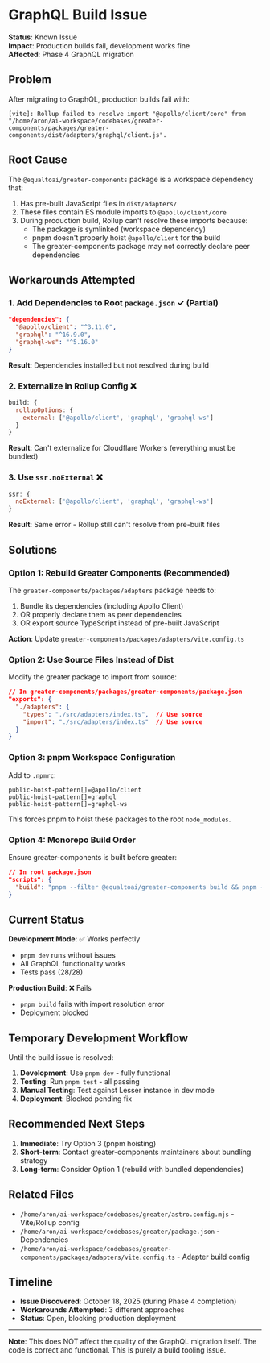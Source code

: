 # GraphQL Build Issue

**Status**: Known Issue  
**Impact**: Production builds fail, development works fine  
**Affected**: Phase 4 GraphQL migration

## Problem

After migrating to GraphQL, production builds fail with:

```
[vite]: Rollup failed to resolve import "@apollo/client/core" from 
"/home/aron/ai-workspace/codebases/greater-components/packages/greater-components/dist/adapters/graphql/client.js".
```

## Root Cause

The `@equaltoai/greater-components` package is a workspace dependency that:
1. Has pre-built JavaScript files in `dist/adapters/`
2. These files contain ES module imports to `@apollo/client/core`
3. During production build, Rollup can't resolve these imports because:
   - The package is symlinked (workspace dependency)
   - pnpm doesn't properly hoist `@apollo/client` for the build
   - The greater-components package may not correctly declare peer dependencies

## Workarounds Attempted

### 1. Add Dependencies to Root `package.json` ✓ (Partial)
```json
"dependencies": {
  "@apollo/client": "^3.11.0",
  "graphql": "^16.9.0",
  "graphql-ws": "^5.16.0"
}
```
**Result**: Dependencies installed but not resolved during build

### 2. Externalize in Rollup Config ❌
```javascript
build: {
  rollupOptions: {
    external: ['@apollo/client', 'graphql', 'graphql-ws']
  }
}
```
**Result**: Can't externalize for Cloudflare Workers (everything must be bundled)

### 3. Use `ssr.noExternal` ❌
```javascript
ssr: {
  noExternal: ['@apollo/client', 'graphql', 'graphql-ws']
}
```
**Result**: Same error - Rollup still can't resolve from pre-built files

## Solutions

### Option 1: Rebuild Greater Components (Recommended)

The `greater-components/packages/adapters` package needs to:
1. Bundle its dependencies (including Apollo Client)
2. OR properly declare them as peer dependencies
3. OR export source TypeScript instead of pre-built JavaScript

**Action**: Update `greater-components/packages/adapters/vite.config.ts`

### Option 2: Use Source Files Instead of Dist

Modify the greater package to import from source:
```json
// In greater-components/packages/greater-components/package.json
"exports": {
  "./adapters": {
    "types": "./src/adapters/index.ts",  // Use source
    "import": "./src/adapters/index.ts"  // Use source
  }
}
```

### Option 3: pnpm Workspace Configuration

Add to `.npmrc`:
```
public-hoist-pattern[]=@apollo/client
public-hoist-pattern[]=graphql
public-hoist-pattern[]=graphql-ws
```

This forces pnpm to hoist these packages to the root `node_modules`.

### Option 4: Monorepo Build Order

Ensure greater-components is built before greater:
```json
// In root package.json
"scripts": {
  "build": "pnpm --filter @equaltoai/greater-components build && pnpm --filter @greater/client build"
}
```

## Current Status

**Development Mode**: ✅ Works perfectly
- `pnpm dev` runs without issues
- All GraphQL functionality works
- Tests pass (28/28)

**Production Build**: ❌ Fails
- `pnpm build` fails with import resolution error
- Deployment blocked

## Temporary Development Workflow

Until the build issue is resolved:

1. **Development**: Use `pnpm dev` - fully functional
2. **Testing**: Run `pnpm test` - all passing
3. **Manual Testing**: Test against Lesser instance in dev mode
4. **Deployment**: Blocked pending fix

## Recommended Next Steps

1. **Immediate**: Try Option 3 (pnpm hoisting)
2. **Short-term**: Contact greater-components maintainers about bundling strategy
3. **Long-term**: Consider Option 1 (rebuild with bundled dependencies)

## Related Files

- `/home/aron/ai-workspace/codebases/greater/astro.config.mjs` - Vite/Rollup config
- `/home/aron/ai-workspace/codebases/greater/package.json` - Dependencies
- `/home/aron/ai-workspace/codebases/greater-components/packages/adapters/vite.config.ts` - Adapter build config

## Timeline

- **Issue Discovered**: October 18, 2025 (during Phase 4 completion)
- **Workarounds Attempted**: 3 different approaches
- **Status**: Open, blocking production deployment

---

**Note**: This does NOT affect the quality of the GraphQL migration itself. The code is correct and functional. This is purely a build tooling issue.

